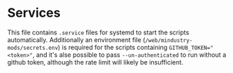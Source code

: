 # Services

This file contains `.service` files for systemd to start the scripts automatically. Additionally an environment file (`/web/mindustry-mods/secrets.env`) is required for the scripts containing `GITHUB_TOKEN="<token>"`, and it's alse possible to pass `--un-authenticated` to run without a github token, although the rate limit will likely be insufficient.
